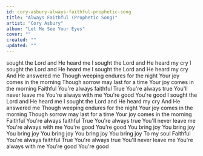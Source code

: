 ```yaml
---
id: cory-asbury-always-faithful-prophetic-song
title: "Always Faithful (Prophetic Song)"
artist: "Cory Asbury"
album: "Let Me See Your Eyes"
cover: ""
created: ""
updated: ""
---
```


sought the Lord and He heard me
I sought the Lord and He heard my cry
I sought the Lord and He heard me
I sought the Lord and He heard my cry
And He answered me
Though weeping endures for the night
Your joy comes in the morning
Though sorrow may last for a time
Your joy comes in the morning
Faithful
You're always faithful
True
You're always true
You'll never leave me
You're always with me
You're good
You're good
I sought the Lord and He heard me
I sought the Lord and He heard my cry
And He answered me
Though weeping endures for the night
Your joy comes in the morning
Though sorrow may last for a time
Your joy comes in the morning
Faithful
You're always faithful
True
You're always true
You'll never leave me
You're always with me
You're good
You're good
You bring joy
You bring joy
You bring joy
You bring joy
You bring joy
You bring joy
To my soul
Faithful
You're always faithful
True
You're always true
You'll never leave me
You're always with me
You're good
You're good